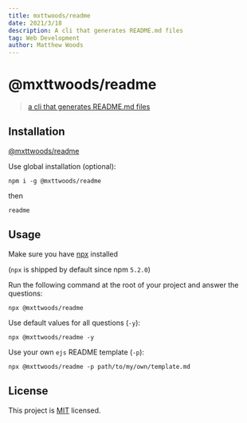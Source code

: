 ```yaml
---
title: mxttwoods/readme
date: 2021/3/18
description: A cli that generates README.md files
tag: Web Development
author: Matthew Woods
---
```


# @mxttwoods/readme

> [a cli that generates README.md files](https://www.npmjs.com/package/@mxttwoods/readme)

## Installation

[@mxttwoods/readme](https://www.npmjs.com/package/@mxttwoods/readme)

Use global installation (optional):

```
npm i -g @mxttwoods/readme
```

then

```
readme
```

## Usage

Make sure you have [npx](https://www.npmjs.com/package/npx) installed

(`npx` is shipped by default since npm `5.2.0`)

Run the following command at the root of your project and answer the questions:

```
npx @mxttwoods/readme
```

Use default values for all questions (`-y`):

```
npx @mxttwoods/readme -y
```

Use your own `ejs` README template (`-p`):

```
npx @mxttwoods/readme -p path/to/my/own/template.md
```

## License

This project is
[MIT](https://github.com/mxttwoods/readme/blob/master/LICENSE) licensed.

